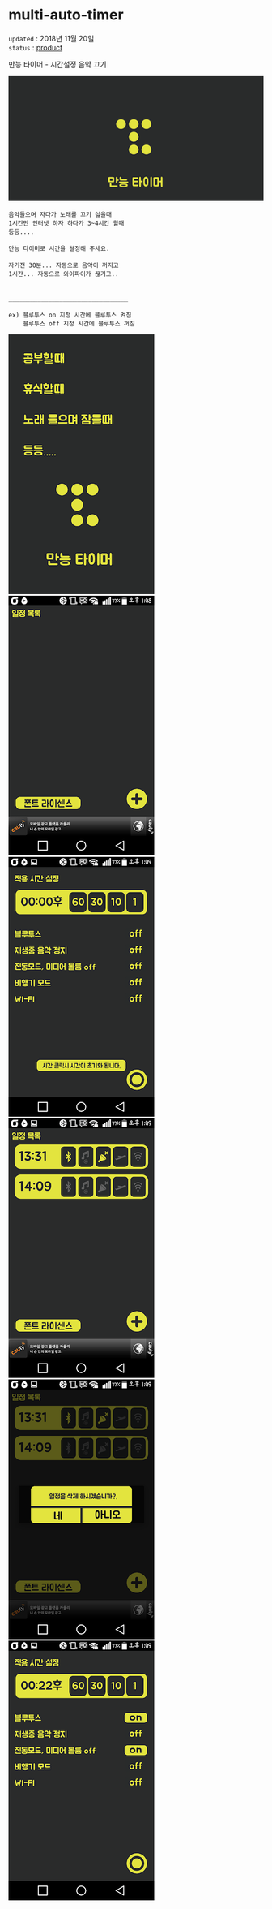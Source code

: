# multi-auto-timer

`updated` : 2018년 11월 20일   
`status` : [product](https://play.google.com/store/apps/details?id=com.hanstudio.timer.multiautotimer)


만능 타이머 - 시간설정 음악 끄기   

![title](./resource/img1.png)

~~~
음악들으며 자다가 노래를 끄기 싫을때   
1시간만 인터넷 하자 하다가 3~4시간 할때   
등등....   

만능 타이머로 시간을 설정해 주세요.   

자기전 30분... 자동으로 음악이 꺼지고   
1시간... 자동으로 와이파이가 끊기고..   


_________________________________
   
ex) 블루투스 on 지정 시간에 블루투스 켜짐   
    블루투스 off 지정 시간에 블루투스 꺼짐

~~~   

![title](./resource/img2.png)![title](./resource/img3.png)![title](./resource/img4.png)   
![title](./resource/img5.png)![title](./resource/img6.png)![title](./resource/unnamed.png)   
